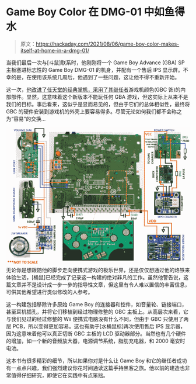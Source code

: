 # Game Boy Color 在 DMG-01 中如鱼得水

> 原文：<https://hackaday.com/2021/08/06/game-boy-color-makes-itself-at-home-in-a-dmg-01/>

当我们最后一次与[斗鼠]联系时，他刚刚将一个 Game Boy Advance (GBA) SP 主板塞进标志性的 Game Boy DMG-01 的机身，并配有一个售后 IPS 显示屏。不幸的是，在使用该系统几周后，他遇到了一些问题，这让他不得不重新开始。

这一次，[他改进了任天堂的经典掌机，采用了其继任者](https://mousebitelabs.com/2021/06/25/game-boy-color-in-an-original-game-boy/)游戏机颜色(GBC 饰)的内部部件。显然，这意味着这个新版本不能玩任何 GBA 游戏，但这实际上从来不是我们的目标。事后看来，这似乎是显而易见的，但由于它们的总体相似性，最终将 GBC 的硬件安装到游戏机的外壳上要容易得多。尽管无论如何我们都不会称之为“容易”的交换…

[![](img/53c76778578cf3985ef29f4dd8101649.png)](https://hackaday.com/wp-content/uploads/2021/08/dmggbc_detail.png) 无论你是想跟随他的脚步走向便携式游戏的极乐世界，还是仅仅想通过他的烙铁来体验生活，[桶鼠]已经完成了记录这一构建的绝对非凡的工作。虽然他警告说，这篇文章并不是设计成一步一步的指导性文章，但这里有令人难以置信的丰富信息，可供其他希望进行类似修改的人参考。

这一构建包括移除许多原始 Game Boy 的连接器和控件，如音量轮、链接端口，甚至耳机插孔，并将它们移植到经过物理修整的 GBC 主板上。从高层次来看，它与我们见过的经过修整的 Wii 便携式电脑没有什么不同，但由于 GBC 只使用了两层 PCB，所以变得更加容易。这也有助于[水桶鼠标]再次使用售后 IPS 显示器，因为这意味着他可以真正切断 GBC 主板的 LCD 驱动器部分。当然也有几个硬件的增加，如一个新的音频放大器，电源调节系统，脂肪充电器，和 2000 毫安时电池。

这本书有很多精彩的细节，所以如果你对是什么让 Game Boy 和它的继任者成功有一点点兴趣，我们强烈建议你花时间通读这篇手持黑客之旅。他以前的建造也非常值得仔细研究，即使它在实践中有点笨拙。